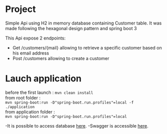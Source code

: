 # Project
Simple Api using H2 in memory database containing Customer table.
It was made following the hexagonal design pattern and spring boot 3

This Api expose 2 endpoints:
- Get /customers/{mail} allowing to retrieve a specific customer based on his email address
- Post /customers allowing to create a customer


# Lauch application
before the first launch :
`mvn clean install`  
from root folder :  
`mvn spring-boot:run -D"spring-boot.run.profiles"=local -f ./application`  
from application folder :  
`mvn spring-boot:run -D"spring-boot.run.profiles"=local`

-It is possible to access database [here](http://localhost:8080/h2-console).
-Swagger is accessible [here](http://localhost:8080/swagger-ui.html).

